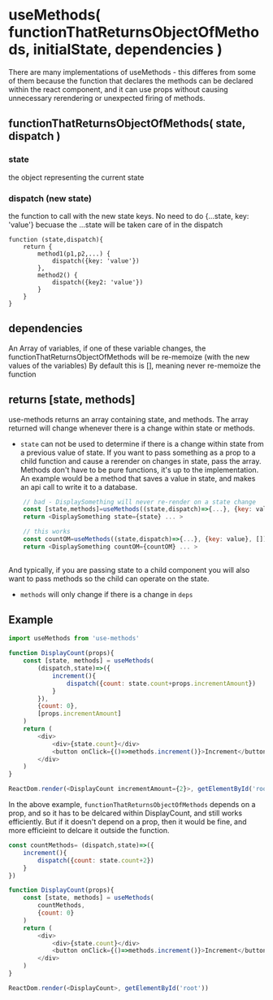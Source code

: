 # useMethods( functionThatReturnsObjectOfMethods, initialState, dependencies )

There are many implementations of useMethods - this differes from some of them because 
the function that declares the methods can be declared within the react component, and it can use props without
causing unnecessary rerendering or unexpected firing of methods.

## functionThatReturnsObjectOfMethods( state, dispatch )
### state
the object representing the current state
### dispatch (new state)
the function to call with the new state keys.  No need to do {...state, key: 'value'} becuase the ...state will be taken care of in the dispatch
```
function (state,dispatch){
    return {
        method1(p1,p2,...) { 
            dispatch({key: 'value'})
        },
        method2() {
            dispatch({key2: 'value'})
        }
    }
}
```
## dependencies
An Array of variables, if one of these variable changes, the functionThatReturnsObjectOfMethods will be re-memoize (with the new values of the variables)
By default this is [], meaning never re-memoize the function

## returns [state, methods]
use-methods returns an array containing state, and methods. The array returned will change whenever there is a change within state or methods. 

- `state`  can not be used to determine if there is a change within state from a previous value of state. If you want to pass something as a prop to a child function and cause a rerender on changes in state, pass the array.  Methods don't have to be pure functions, it's up to the implementation. An example would be a method that saves a value in state, and makes an api call to write it to a database. 

```js
    // bad - DisplaySomething will never re-render on a state change
    const [state,methods]=useMethods((state,dispatch)=>{...}, {key: value}, [])
    return <DisplaySomething state={state} ... >
```
```js
    // this works
    const countOM=useMethods((state,dispatch)=>{...}, {key: value}, [])
    return <DisplaySomething countOM={countOM} ... >
    
```
And typically, if you are passing state to a child component you will also want to pass methods so the child can operate on the state.

- `methods` will only change if there is a change in `deps`

## Example
```js
import useMethods from 'use-methods'

function DisplayCount(props){
    const [state, methods] = useMethods(
        (dispatch,state)=>({
            increment(){
                dispatch({count: state.count+props.incrementAmount})
            }
        }), 
        {count: 0}, 
        [props.incrementAmount]
    )
    return (
        <div>
            <div>{state.count}</div>
            <button onClick={()=>methods.increment()}>Increment</button>
        </div>
    )
}

ReactDom.render(<DisplayCount incrementAmount={2}>, getElementById('root'))
```
In the above example, `functionThatReturnsObjectOfMethods` depends on a prop, and so it has to be delcared within DisplayCount, and still works efficiently. But if it doesn't depend on a prop, then it would be fine, and more efficieint to delcare it outside the function.

```js
const countMethods= (dispatch,state)=>({
    increment(){
        dispatch({count: state.count+2})
    }
})

function DisplayCount(props){
    const [state, methods] = useMethods(
        countMethods,
        {count: 0}
    )
    return (
        <div>
            <div>{state.count}</div>
            <button onClick={()=>methods.increment()}>Increment</button>
        </div>
    )
}

ReactDom.render(<DisplayCount>, getElementById('root'))
```
